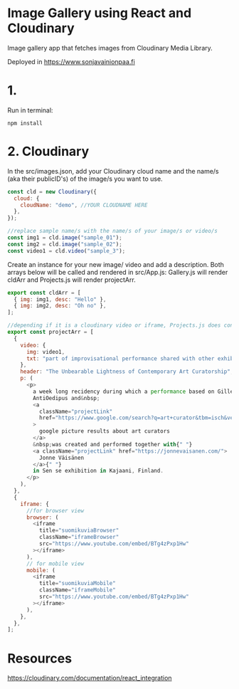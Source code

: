 # Image Gallery using React and Cloudinary

Image gallery app that fetches images from Cloudinary Media Library.

Deployed in https://www.sonjavainionpaa.fi

# 1.

Run in terminal:

```cli
npm install
```

# 2. Cloudinary

In the src/images.json, add your Cloudinary cloud name and the name/s (aka their publicID's) of the image/s you want to use.

```js
const cld = new Cloudinary({
  cloud: {
    cloudName: "demo", //YOUR CLOUDNAME HERE
  },
});

//replace sample name/s with the name/s of your image/s or video/s
const img1 = cld.image("sample_01");
const img2 = cld.image("sample_02");
const video1 = cld.video("sample_3");
```

Create an instance for your new image/ video and add a description. Both arrays below will be called and rendered in src/App.js: Gallery.js will render cldArr and Projects.js will render projectArr.

```js
export const cldArr = [
  { img: img1, desc: "Hello" },
  { img: img2, desc: "Oh no" },
];

//depending if it is a cloudinary video or iframe, Projects.js does conditional filtering based on the key name
export const projectArr = [
  {
    video: {
      img: video1,
      txt: "part of improvisational performance shared with other exhibiton artist Tommi Ruotsalainen",
    },
    header: "The Unbearable Lightness of Contemporary Art Curatorship",
    p: (
      <p>
        a week long recidency during which a performance based on Gillez Deleuze
        AntiOedipus and&nbsp;
        <a
          className="projectLink"
          href="https://www.google.com/search?q=art+curator&tbm=isch&ved=2ahUKEwiWjMvc3tj5AhWLuIsKHRLoBbgQ2-cCegQIABAA&oq=art+curator&gs_lcp=CgNpbWcQAzIECCMQJzIECAAQEzIECAAQEzIECAAQEzIECAAQEzIECAAQEzIECAAQEzIECAAQEzIECAAQEzIECAAQEzoECAAQHjoECAAQGFDZBFj6J2CBKmgAcAB4AIABygGIAYsIkgEFNS4zLjGYAQCgAQGqAQtnd3Mtd2l6LWltZ8ABAQ&sclient=img&ei=KpECY5bPLovxrgSS0JfACw&bih=654&biw=1147&client=firefox-b-d&hl=fi"
        >
          google picture results about art curators
        </a>
        &nbsp;was created and performed together with{" "}
        <a className="projectLink" href="https://jonnevaisanen.com/">
          Jonne Väisänen
        </a>{" "}
        in Sen se exhibition in Kajaani, Finland.
      </p>
    ),
  },
  {
    iframe: {
      //for browser view
      browser: (
        <iframe
          title="suomikuviaBrowser"
          className="iframeBrowser"
          src="https://www.youtube.com/embed/BTg4zPxp1Hw"
        ></iframe>
      ),
      // for mobile view
      mobile: (
        <iframe
          title="suomikuviaMobile"
          className="iframeMobile"
          src="https://www.youtube.com/embed/BTg4zPxp1Hw"
        ></iframe>
      ),
    },
  },
];
```

# Resources

https://cloudinary.com/documentation/react_integration
